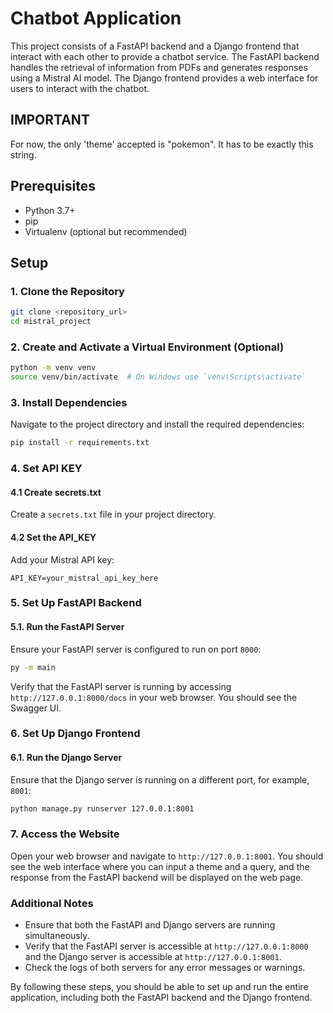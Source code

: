 ﻿# Chatbot Application

This project consists of a FastAPI backend and a Django frontend that interact with each other to provide a chatbot service. The FastAPI backend handles the retrieval of information from PDFs and generates responses using a Mistral AI model. The Django frontend provides a web interface for users to interact with the chatbot.

## IMPORTANT

For now, the only 'theme' accepted is "pokemon". It has to be exactly this string.

## Prerequisites

- Python 3.7+
- pip
- Virtualenv (optional but recommended)

## Setup

### 1. Clone the Repository

```sh
git clone <repository_url>
cd mistral_project
```

### 2. Create and Activate a Virtual Environment (Optional)

```sh
python -m venv venv
source venv/bin/activate  # On Windows use `venv\Scripts\activate`
```

### 3. Install Dependencies

Navigate to the project directory and install the required dependencies:

```sh
pip install -r requirements.txt
```

### 4. Set API KEY

#### 4.1 Create secrets.txt

Create a `secrets.txt` file in your project directory.

#### 4.2 Set the API_KEY

Add your Mistral API key:

```plaintext
API_KEY=your_mistral_api_key_here
``` 

### 5. Set Up FastAPI Backend

#### 5.1. Run the FastAPI Server

Ensure your FastAPI server is configured to run on port `8000`:

```sh
py -m main
```

Verify that the FastAPI server is running by accessing `http://127.0.0.1:8000/docs` in your web browser. You should see the Swagger UI.

### 6. Set Up Django Frontend

#### 6.1. Run the Django Server

Ensure that the Django server is running on a different port, for example, `8001`:

```sh
python manage.py runserver 127.0.0.1:8001
```

### 7. Access the Website

Open your web browser and navigate to `http://127.0.0.1:8001`. You should see the web interface where you can input a theme and a query, and the response from the FastAPI backend will be displayed on the web page.

### Additional Notes

- Ensure that both the FastAPI and Django servers are running simultaneously.
- Verify that the FastAPI server is accessible at `http://127.0.0.1:8000` and the Django server is accessible at `http://127.0.0.1:8001`.
- Check the logs of both servers for any error messages or warnings.

By following these steps, you should be able to set up and run the entire application, including both the FastAPI backend and the Django frontend.

